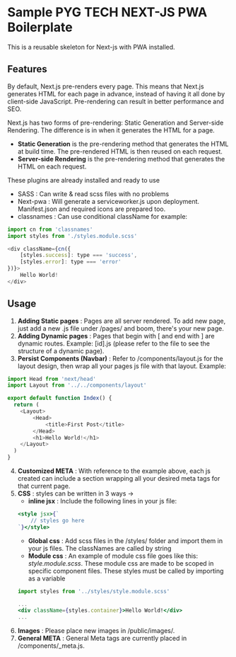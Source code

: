 # Sample PYG TECH NEXT-JS PWA Boilerplate

This is a reusable skeleton for Next-js with PWA installed.

## Features

By default, Next.js pre-renders every page. This means that Next.js generates HTML for each page in advance, instead of having it all done by client-side JavaScript. Pre-rendering can result in better performance and SEO.

Next.js has two forms of pre-rendering: Static Generation and Server-side Rendering. The difference is in when it generates the HTML for a page.

* **Static Generation** is the pre-rendering method that generates the HTML at build time. The pre-rendered HTML is then reused on each request.
* **Server-side Rendering** is the pre-rendering method that generates the HTML on each request.


These plugins are already installed and ready to use 

* SASS : Can write & read scss files with no problems
* Next-pwa : Will generate a serviceworker.js upon deployment. Manifest.json and required icons are prepared too.
* classnames : Can use conditional className for example:

```js
import cn from 'classnames'
import styles from './styles.module.scss'

<div className={cn({
    [styles.success]: type === 'success',
    [styles.error]: type === 'error'
})}>
    Hello World!
</div>
```

## Usage

1. **Adding Static pages** : Pages are all server rendered. To add new page, just add a new <page>.js file under /pages/ and boom, there's your new page.
2. **Adding Dynamic pages** : Pages that begin with [ and end with ] are dynamic routes. Example: [id].js (please refer to the file to see the structure of a dynamic page).
3. **Persist Components (Navbar)** : Refer to /components/layout.js for the layout design, then wrap all your pages js file with that layout. Example:

```js
import Head from 'next/head'
import Layout from '../../components/layout'

export default function Index() {
  return (
    <Layout>
        <Head>
            <title>First Post</title>
        </Head>
        <h1>Hello World!</h1>
    </Layout>
  )
}
```
4. **Customized META** : With reference to the example above, each js created can include a <Head></Head> section wrapping all your desired meta tags for that current page.
5. **CSS** : styles can be written in 3 ways ->
    * **inline jsx** : Include the following lines in your js file:
    ```jsx
    <style jsx>{`
        // styles go here
    `}</style>
    ```
    * **Global css** : Add scss files in the /styles/ folder and import them in your js files. The classNames are called by string
    * **Module css** : An example of module css file goes like this: *style.module.scss*. These module css are made to be scoped in specific component files. These styles must be called by importing as a variable
    ```jsx
    import styles from '../styles/style.module.scss'
    
    ...
    <div className={styles.container}>Hello World!</div>
    ...
    ```
6. **Images** : Please place new images in /public/images/.
7. **General META** : General Meta tags are currently placed in /components/_meta.js.

